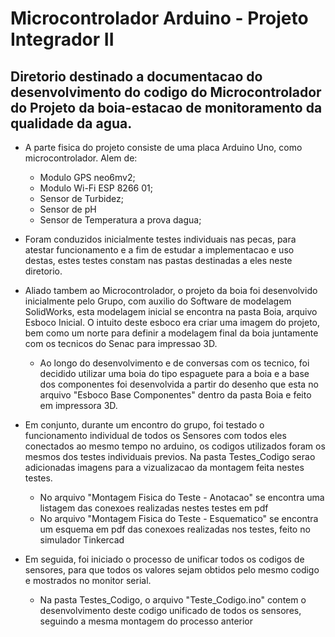 # Microcontrolador Arduino - Projeto Integrador II

## Diretorio destinado a documentacao do desenvolvimento do codigo do Microcontrolador do Projeto da boia-estacao de monitoramento da qualidade da agua.

* A parte fisica do projeto consiste de uma placa Arduino Uno, como microcontrolador. Alem de:
  - Modulo GPS neo6mv2; 
  - Modulo Wi-Fi ESP 8266 01;
  - Sensor de Turbidez;
  - Sensor de pH 
  - Sensor de Temperatura a prova dagua;


* Foram conduzidos inicialmente testes individuais nas pecas, para atestar funcionamento e a fim de estudar a implementacao e uso destas, estes testes constam nas pastas destinadas a eles neste diretorio. 


* Aliado tambem ao Microcontrolador, o projeto da boia foi desenvolvido inicialmente pelo Grupo, com auxilio do Software de modelagem SolidWorks, esta modelagem inicial se encontra na pasta Boia, arquivo Esboco Inicial. O intuito deste esboco era criar uma imagem do projeto, bem como um norte para definir a modelagem final da boia juntamente com os tecnicos do Senac para impressao 3D.
  - Ao longo do desenvolvimento e de conversas com os tecnico, foi decidido utilizar uma boia do tipo espaguete para a boia e a base dos componentes foi desenvolvida a partir do desenho que esta no arquivo "Esboco Base Componentes" dentro da pasta Boia e feito em impressora 3D.


* Em conjunto, durante um encontro do grupo, foi testado o funcionamento individual de todos os Sensores com todos eles conectados ao mesmo tempo no arduino, os codigos utilizados foram os mesmos dos testes individuais previos. Na pasta Testes_Codigo serao adicionadas imagens para a vizualizacao da montagem feita nestes testes.
  - No arquivo "Montagem Fisica do Teste - Anotacao" se encontra uma listagem das conexoes realizadas nestes testes em pdf
  - No arquivo "Montagem Fisica do Teste - Esquematico" se encontra um esquema em pdf das conexoes realizadas nos testes, feito no simulador Tinkercad

* Em seguida, foi iniciado o processo de unificar todos os codigos de sensores, para que todos os valores sejam obtidos pelo mesmo codigo e mostrados no monitor serial.
  - Na pasta Testes_Codigo, o arquivo "Teste_Codigo.ino" contem o desenvolvimento deste codigo unificado de todos os sensores, seguindo a mesma montagem do processo anterior
